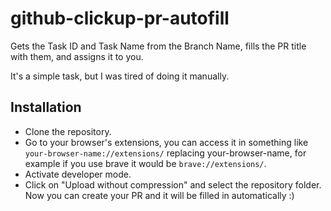 # github-clickup-pr-autofill

Gets the Task ID and Task Name from the Branch Name, fills the PR title with them, and assigns it to you.

It's a simple task, but I was tired of doing it manually.

## Installation

- Clone the repository.
- Go to your browser's extensions, you can access it in something like `your-browser-name://extensions/`
replacing your-browser-name, for example if you use brave it would be `brave://extensions/`.
- Activate developer mode.
- Click on "Upload without compression" and select the repository folder.<br>
Now you can create your PR and it will be filled in automatically :)
